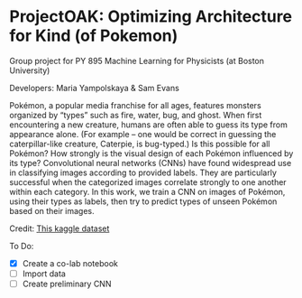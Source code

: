 # ProjectOAK: Optimizing Architecture for Kind (of Pokemon)
Group project for PY 895 Machine Learning for Physicists (at Boston University)

Developers: Maria Yampolskaya & Sam Evans

Pokémon, a popular media franchise for all ages, features monsters organized by “types” such as fire, water, bug, and ghost. When first encountering a new creature, humans are often able to guess its type from appearance alone. (For example – one would be correct in guessing the caterpillar-like creature, Caterpie, is bug-typed.) Is this possible for all Pokémon? How strongly is the visual design of each Pokémon influenced by its type? Convolutional neural networks (CNNs) have found widespread use in classifying images according to provided labels. They are particularly successful when the categorized images correlate strongly to one another within each category. In this work, we train a CNN on images of Pokémon, using their types as labels, then try to predict types of unseen Pokémon based on their images.

Credit: [This kaggle dataset](https://www.kaggle.com/vishalsubbiah/pokemon-images-and-types)

To Do:
- [x] Create a co-lab notebook
- [ ] Import data
- [ ] Create preliminary CNN
